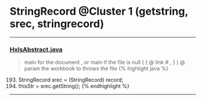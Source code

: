# StringRecord @Cluster 1 (getstring, srec, stringrecord)

***

### [HxlsAbstract.java](https://searchcode.com/codesearch/view/68613461/)
> main for the document , or main if the file is null ( { @ link # , } ) @ param the workbook to throws the file 
{% highlight java %}
193. StringRecord srec = (StringRecord) record;
194. thisStr = srec.getString();
{% endhighlight %}

***

